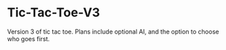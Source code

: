 # Tic-Tac-Toe-V3
Version 3 of tic tac toe. Plans include optional AI, and the option to choose who goes first.
